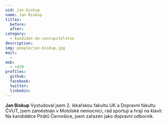 ```yaml
---
uid: jan.biskup
name: Jan Biskup
titles:
  before: 
  after:
category:
  - kandidat-do-zastupitelstva
description: 
img: people/jan-biskup.jpg
mail:
  - 
mob:
  - +420
profiles:
  github:
  facebook: 
  twitter:
  linkedin: 
---
```


**Jan Biskup** Vystudoval jsem 2. lékařskou fakultu UK a Dopravní fakultu ČVUT, jsem zaměstnán v Motolské nemocnici, rád sportuji a hraji na klavír. Na kandidátce Pirátů Černošice, jsem zařazen jako dopravní odborník.
